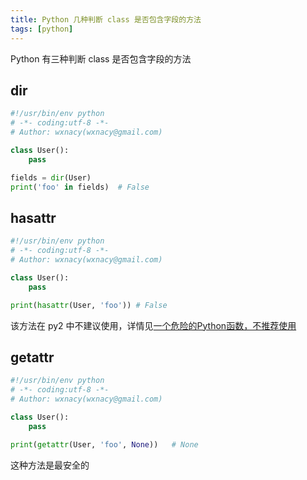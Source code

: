```yaml
---
title: Python 几种判断 class 是否包含字段的方法
tags: [python]
---
```


Python 有三种判断 class 是否包含字段的方法
<!-- more --><!-- toc -->
## dir
```python
#!/usr/bin/env python
# -*- coding:utf-8 -*-
# Author: wxnacy(wxnacy@gmail.com)

class User():
    pass

fields = dir(User)
print('foo' in fields)  # False
```

## hasattr
```python
#!/usr/bin/env python
# -*- coding:utf-8 -*-
# Author: wxnacy(wxnacy@gmail.com)

class User():
    pass

print(hasattr(User, 'foo')) # False
```
该方法在 py2 中不建议使用，详情见[一个危险的Python函数，不推荐使用](http://codingpy.com/article/hasattr-a-dangerous-misnomer/)

## getattr
```python
#!/usr/bin/env python
# -*- coding:utf-8 -*-
# Author: wxnacy(wxnacy@gmail.com)

class User():
    pass

print(getattr(User, 'foo', None))   # None
```
这种方法是最安全的
